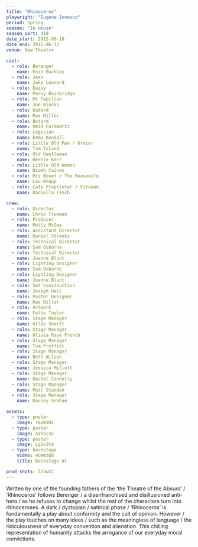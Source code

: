 ```yaml
---
title: "Rhinoceros"
playwright: "Eugène Ionesco"
period: Spring
season: "In House"
season_sort: 410
date_start: 2015-06-10
date_end: 2015-06-13
venue: New Theatre

cast:
  - role: Berenger
    name: Eoin Buckley
  - role: Jean
    name: Jake Leonard
  - role: Daisy
    name: Penny Bainbridge
  - role: Mr Papillon
    name: Joe Hincks
  - role: Dudard
    name: Max Miller
  - role: Botard
    name: Omid Faramarzi
  - role: Logician
    name: Emma Kendall
  - role: Little Old Man / Grocer
    name: Tom Tolond
  - role: Old Gentleman
    name: Bernie Kerr
  - role: Little Old Woman
    name: Niamh Caines
  - role: Mrs Bouef / The Housewife
    name: Lou Knapp
  - role: Cafe Proprietor / Fireman
    name: Daniella Finch

crew:
  - role: Director
    name: Chris Trueman
  - role: Producer
    name: Molly McGee
  - role: Assistant Director
    name: Daniel Stranks
  - role: Technical Director
    name: Sam Osborne
  - role: Technical Director
    name: Joanne Blunt
  - role: Lighting Designer
    name: Sam Osborne
  - role: Lighting Designer
    name: Joanne Blunt
  - role: Set Construction
    name: Joseph Heil
  - role: Poster Designer
    name: Max Miller
  - role: Artwork
    name: Felix Taylor
  - role: Stage Manager
    name: Ollie Shortt
  - role: Stage Manager
    name: Olivia Rose French
  - role: Stage Manager
    name: Tom Proffitt
  - role: Stage Manager
    name: Beth Wilson
  - role: Stage Manager
    name: Jessica Millott
  - role: Stage Manager
    name: Rachel Connolly
  - role: Stage Manager
    name: Matt Standen
  - role: Stage Manager
    name: Darcey Graham

assets:
  - type: poster
    image: r8xWsHz
  - type: poster
    image: SVhSc3c
  - type: poster
    image: Lg2x2Cm
  - type: backstage
    video: HGWNzQB
    title: Backstage At

prod_shots: Tz3wCC
---
```


Written by one of the founding fathers of the ‘the Theatre of the Absurd’ / ‘Rhinoceros’ follows Berenger / a disenfranchised and disillusioned anti-hero / as he refuses to change whilst the rest of the characters turn into rhinoceroses. A dark / dystopian / satirical phase / ‘Rhinoceros’ is fundamentally a play about conformity and the cult of opinion. However / the play touches on many ideas / such as the meaningless of language / the ridiculousness of everyday convention and alienation. This chilling representation of humanity attacks the arrogance of our everyday moral convictions.

